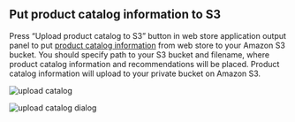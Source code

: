 Put product catalog information to S3
-------------------------------------

Press  “Upload product  catalog to S3” button in web store application output panel to put
[product catalog information](Developer-Guide--Appendix--File-Formats.md#product-catalog-information-for-transaction-log-generator) from web store to your Amazon S3 bucket. You should specify path to your S3 bucket and filename,
where product catalog information and recommendations will be placed. 
Product catalog information will upload to your private bucket on Amazon S3.

![upload catalog][upload_catalog]

![upload catalog dialog][upload_catalog_dialog]

[upload_catalog]: https://raw.github.com/griddynamics/Behavior-Analytic-Starter-Kit/master/docs/images/Developer%20Guide/upload_catalog.png
[upload_catalog_dialog]: https://raw.github.com/griddynamics/Behavior-Analytic-Starter-Kit/master/docs/images/Developer%20Guide/upload_catalog_dialog.png

